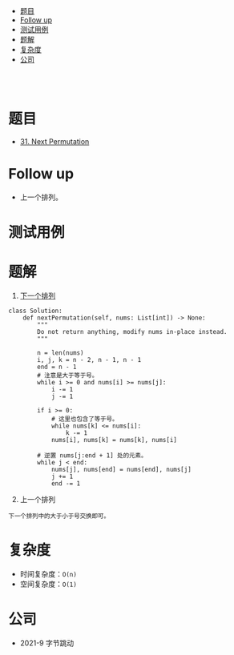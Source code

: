 - [题目](#题目)
- [Follow up](#follow-up)
- [测试用例](#测试用例)
- [题解](#题解)
- [复杂度](#复杂度)
- [公司](#公司)

</br></br>

# 题目
- [31. Next Permutation](https://leetcode.com/problems/next-permutation/)

# Follow up
- 上一个排列。

# 测试用例

# 题解
1. [下一个排列](https://leetcode-cn.com/problems/next-permutation/solution/xia-yi-ge-pai-lie-suan-fa-xiang-jie-si-lu-tui-dao-/)
```
class Solution:
    def nextPermutation(self, nums: List[int]) -> None:
        """
        Do not return anything, modify nums in-place instead.
        """

        n = len(nums)
        i, j, k = n - 2, n - 1, n - 1
        end = n - 1
        # 注意是大于等于号。
        while i >= 0 and nums[i] >= nums[j]:
            i -= 1
            j -= 1

        if i >= 0:
            # 这里也包含了等于号。
            while nums[k] <= nums[i]:
                k -= 1
            nums[i], nums[k] = nums[k], nums[i]

        # 逆置 nums[j:end + 1] 处的元素。
        while j < end:
            nums[j], nums[end] = nums[end], nums[j]
            j += 1
            end -= 1
```
2. 上一个排列
```
下一个排列中的大于小于号交换即可。
```

# 复杂度
- 时间复杂度：`O(n)`
- 空间复杂度：`O(1)`

# 公司
- 2021-9 字节跳动